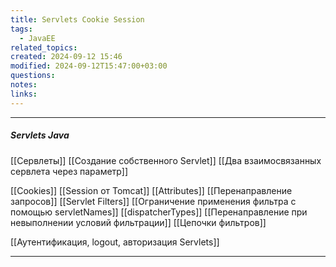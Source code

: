 ```yaml
---
title: Servlets Cookie Session
tags:
  - JavaEE
related_topics: 
created: 2024-09-12 15:46
modified: 2024-09-12T15:47:00+03:00
questions: 
notes: 
links: 
---
```


----

 ##### Servlets Java
[[Сервлеты]]
[[Создание собственного Servlet]]
[[Два взаимосвязанных сервлета через параметр]]

[[Сookies]]
[[Session от Tomcat]]
[[Attributes]]
[[Перенаправление запросов]]
[[Servlet Filters]]
[[Ограничение применения фильтра с помощью servletNames]]
[[dispatcherTypes]]
[[Перенаправление при невыполнении условий фильтрации]]
[[Цепочки фильтров]]

[[Аутентификация, logout, авторизация Servlets]]

-----